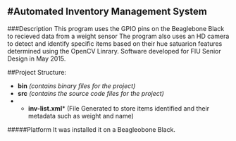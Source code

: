 #Automated Inventory Management System
---
###Description
This program uses the GPIO pins on the Beaglebone Black to recieved data from a weight sensor The program also uses an HD camera to detect and identify specific items based on their hue satuarion features determined using the OpenCV Linrary.  Software developed for FIU Senior Design in May 2015.

##Project Structure:
* **bin** *(contains binary files for the project)*
* **src** *(contains the source code files for the project)*
* * **inv-list.xml*** (File Generated to store items identified and their metadata such as weight and name)

#####Platform
It was installed it on a Beagleobone Black.
